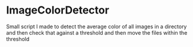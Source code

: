 # ImageColorDetector
Small script I made to detect the average color of all images in a directory and then check that against a threshold and then move the files within the threshold
